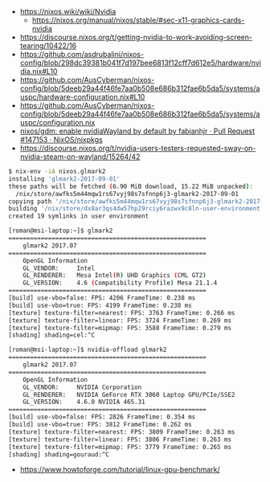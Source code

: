 - https://nixos.wiki/wiki/Nvidia
  - https://nixos.org/manual/nixos/stable/#sec-x11-graphics-cards-nvidia
- https://discourse.nixos.org/t/getting-nvidia-to-work-avoiding-screen-tearing/10422/16
- https://github.com/asdrubalini/nixos-config/blob/298dc39381b041f7d197bee6813f12cff7d612e5/hardware/nvidia.nix#L10
- https://github.com/AusCyberman/nixos-config/blob/5deeb29a44f46fe7aa0b508e686b312fae6b5da5/systems/auspc/hardware-configuration.nix#L10
- https://github.com/AusCyberman/nixos-config/blob/5deeb29a44f46fe7aa0b508e686b312fae6b5da5/systems/auspc/configuration.nix
- [nixos/gdm: enable nvidiaWayland by default by fabianhjr · Pull Request #147153 · NixOS/nixpkgs](https://github.com/NixOS/nixpkgs/pull/147153)
- https://discourse.nixos.org/t/nvidia-users-testers-requested-sway-on-nvidia-steam-on-wayland/15264/42

```bash
$ nix-env -iA nixos.glmark2
installing 'glmark2-2017-09-01'
these paths will be fetched (6.90 MiB download, 15.22 MiB unpacked):
  /nix/store/awfks5m44mqw1rs67vyj98s7sfnnp6j3-glmark2-2017-09-01
copying path '/nix/store/awfks5m44mqw1rs67vyj98s7sfnnp6j3-glmark2-2017-09-01' from 'https://cache.nixos.org'...
building '/nix/store/dx8ar3qs4dw57hp29rciy6razwx9c8ln-user-environment.drv'...
created 19 symlinks in user environment

[roman@msi-laptop:~]$ glmark2
=======================================================
    glmark2 2017.07
=======================================================
    OpenGL Information
    GL_VENDOR:     Intel
    GL_RENDERER:   Mesa Intel(R) UHD Graphics (CML GT2)
    GL_VERSION:    4.6 (Compatibility Profile) Mesa 21.1.4
=======================================================
[build] use-vbo=false: FPS: 4206 FrameTime: 0.238 ms
[build] use-vbo=true: FPS: 4199 FrameTime: 0.238 ms
[texture] texture-filter=nearest: FPS: 3763 FrameTime: 0.266 ms
[texture] texture-filter=linear: FPS: 3724 FrameTime: 0.269 ms
[texture] texture-filter=mipmap: FPS: 3588 FrameTime: 0.279 ms
[shading] shading=cel:^C

[roman@msi-laptop:~]$ nvidia-offload glmark2
=======================================================
    glmark2 2017.07
=======================================================
    OpenGL Information
    GL_VENDOR:     NVIDIA Corporation
    GL_RENDERER:   NVIDIA GeForce RTX 3060 Laptop GPU/PCIe/SSE2
    GL_VERSION:    4.6.0 NVIDIA 465.31
=======================================================
[build] use-vbo=false: FPS: 2826 FrameTime: 0.354 ms
[build] use-vbo=true: FPS: 3812 FrameTime: 0.262 ms
[texture] texture-filter=nearest: FPS: 3809 FrameTime: 0.263 ms
[texture] texture-filter=linear: FPS: 3806 FrameTime: 0.263 ms
[texture] texture-filter=mipmap: FPS: 3779 FrameTime: 0.265 ms
[shading] shading=gouraud:^C
```

- https://www.howtoforge.com/tutorial/linux-gpu-benchmark/
